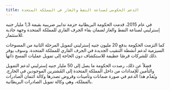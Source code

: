 ```yaml
---
title: الدعم الحكومي لصناعة النفط والغاز في المملكة المتحدة  
---
```


في عام 2015، قدمت الحكومة البريطانية حزمة تدابير ضريبية بقيمة 1,3 مليار جنيه إسترليني لصناعة النفط والغاز لضمان بقاء الجرف القاري للمملكة المتحدة وجهة جاذبة للاستثمار.

كما التزمت الحكومة بدفع 20 مليون جنيه إسترليني لتمويل المرحلة الثانية من المسوحات السيزمية لدعم أنشطة التنقيب الجديدة في الجرف القاري للمملكة المتحدة. وسوف يوفر ذلك للشركات فرصًا عظيمة للاستكشاف دون الحاجة إلى تمويل عمليات المسح ذاتها.

فضلاً عن ذلك، رصدت الحكومة ما يصل إلى 50 مليار جنيه إسترليني لدعم التمويل والتأمين للإمدادات من داخل المملكة المتحدة إلى المُشترين الموجودين في الخارج. ويُقدَّم هذا الدعم في صورة ضمانات وتأمينات وقروض تصدرها وكالة ائتمان الصادرات بالمملكة، وهي وكالة تمويل الصادرات البريطانية.

